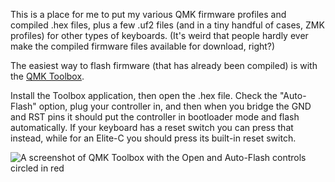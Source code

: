 This is a place for me to put my various QMK firmware profiles and compiled .hex files, plus a few .uf2 files (and in a tiny handful of cases, ZMK profiles) for other types of keyboards. (It's weird that people hardly ever make the compiled firmware files available for download, right?)

The easiest way to flash firmware (that has already been compiled) is with the [QMK Toolbox](github.com/qmk/qmk_toolbox).

Install the Toolbox application, then open the .hex file. Check the "Auto-Flash" option, plug your controller in, and then when you bridge the GND and RST pins it should put the controller in bootloader mode and flash automatically. If your keyboard has a reset switch you can press that instead, while for an Elite-C you should press its built-in reset switch.

![A screenshot of QMK Toolbox with the Open and Auto-Flash controls circled in red](https://github.com/nekoewen/ewen-qmk/blob/main/qmk%20toolbox%20example.png)
